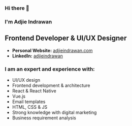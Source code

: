 ### Hi there 👋
### I'm Adjie Indrawan
## Frontend Developer & UI/UX Designer

* **Personal Website:** [adjieindrawan.com](https://adjieindrawan.com/)
* **LinkedIn:** [adjieindrawan](https://www.linkedin.com/in/adjieindrawan/)


### I am an expert and experience with:

* UI/UX design  
* Frontend development & architecture  
* React & React Native  
* Vue.js  
* Email templates  
* HTML, CSS & JS  
* Strong knowledge with digital marketing  
* Business requirement analysis
